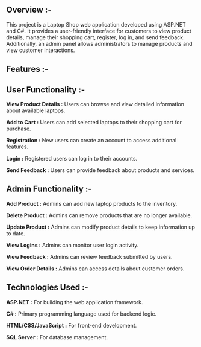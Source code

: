 ## Overview :-
This project is a Laptop Shop web application developed using ASP.NET and C#. 
It provides a user-friendly interface for customers to view product details, manage their shopping cart, register, log in, and send feedback. Additionally, an admin panel allows administrators to manage products and view customer interactions.


## Features :-

## User Functionality :-

**View Product Details :** Users can browse and view detailed information about available laptops.

**Add to Cart :** Users can add selected laptops to their shopping cart for purchase.

**Registration :** New users can create an account to access additional features.

**Login :** Registered users can log in to their accounts.

**Send Feedback :** Users can provide feedback about products and services.

## Admin Functionality :-

**Add Product :** Admins can add new laptop products to the inventory.

**Delete Product :** Admins can remove products that are no longer available.

**Update Product :** Admins can modify product details to keep information up to date.

**View Logins :** Admins can monitor user login activity.

**View Feedback :** Admins can review feedback submitted by users.

**View Order Details :** Admins can access details about customer orders.

## Technologies Used :-

**ASP.NET :** For building the web application framework.

**C# :** Primary programming language used for backend logic.

**HTML/CSS/JavaScript :** For front-end development.

**SQL Server :** For database management.
